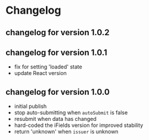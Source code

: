 # Changelog

## changelog for version 1.0.2
## changelog for version 1.0.1
- fix for setting 'loaded' state
- update React version
## changelog for version 1.0.0
- initial publish
- stop auto-submitting when `autoSubmit` is false
- resubmit when data has changed
- hard-coded the iFields version for improved stability
- return 'unknown' when `issuer` is unknown
